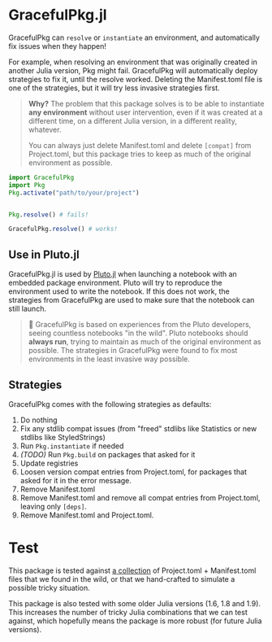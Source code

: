 # GracefulPkg.jl

GracefulPkg can `resolve` or `instantiate` an environment, and automatically fix issues when they happen! 

For example, when resolving an environment that was originally created in another Julia version, Pkg might fail. GracefulPkg will automatically deploy strategies to fix it, until the resolve worked. Deleting the Manifest.toml file is one of the strategies, but it will try less invasive strategies first.

> **Why?**
> The problem that this package solves is to be able to instantiate **any environment** without user intervention, even if it was created at a different time, on a different Julia version, in a different reality, whatever.
> 
> You can always just delete Manifest.toml and delete `[compat]` from Project.toml, but this package tries to keep as much of the original environment as possible.


```julia
import GracefulPkg
import Pkg
Pkg.activate("path/to/your/project")


Pkg.resolve() # fails!

GracefulPkg.resolve() # works!
```


## Use in Pluto.jl
GracefulPkg.jl is used by [Pluto.jl](https://plutojl.org/) when launching a notebook with an embedded package environment. Pluto will try to reproduce the environment used to write the notebook. If this does not work, the strategies from GracefulPkg are used to make sure that the notebook can still launch.

> 🙋 GracefulPkg is based on experiences from the Pluto developers, seeing countless notebooks "in the wild". Pluto notebooks should **always run**, trying to maintain as much of the original environment as possible. The strategies in GracefulPkg were found to fix most environments in the least invasive way possible.

## Strategies
GracefulPkg comes with the following strategies as defaults:
1. Do nothing
1. Fix any stdlib compat issues (from "freed" stdlibs like Statistics or new stdlibs like StyledStrings)
1. Run `Pkg.instantiate` if needed
1. *(TODO)* Run `Pkg.build` on packages that asked for it
1. Update registries
1. Loosen version compat entries from Project.toml, for packages that asked for it in the error message.
1. Remove Manifest.toml
1. Remove Manifest.toml and remove all compat entries from Project.toml, leaving only `[deps]`.
1. Remove Manifest.toml and Project.toml.


# Test
This package is tested against [a collection](https://github.com/JuliaPluto/GracefulPkg.jl/tree/main/test/fixtures) of Project.toml + Manifest.toml files that we found in the wild, or that we hand-crafted to simulate a possible tricky situation.

This package is also tested with some older Julia versions (1.6, 1.8 and 1.9). This increases the number of tricky Julia combinations that we can test against, which hopefully means the package is more robust (for future Julia versions).
